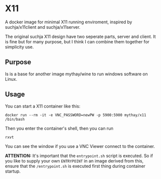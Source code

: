 # X11

A docker image for minimal X11 running enviroment, inspired by suchja/x11client and suchja/x11server.

The original suchja X11 design have two seperate parts, server and client. It is fine but for many purpose, but I think I can combine them together for simplicity use.

## Purpose

Is is a base for another image mythay/wine to run windows software on Linux.
 

## Usage

You can start a X11 container like this:

`docker run --rm -it -e VNC_PASSWORD=newPW -p 5900:5900 mythay/x11 /bin/bash`

Then you enter the container's shell, then you can run 

`rxvt`

You can see the window if you use a VNC Viewer connect to the container.

**ATTENTION:** It's important that the `entrypoint.sh` script is executed. So if you like to supply your own `ENTRYPOINT` in an image derived from this, ensure that the `/entrypoint.sh` is executed first thing during container startup.


